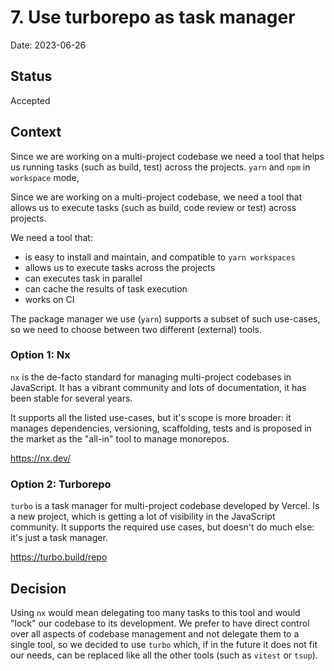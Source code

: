 # 7. Use turborepo as task manager

Date: 2023-06-26

## Status

Accepted

## Context

Since we are working on a multi-project codebase we need a tool that helps us running tasks (such as build, test) across the projects.
`yarn` and `npm` in `workspace` mode,

Since we are working on a multi-project codebase, we need a tool that allows us to execute tasks (such as build, code review or test) across projects.

We need a tool that:

- is easy to install and maintain, and compatible to `yarn workspaces`
- allows us to execute tasks across the projects
- can executes task in parallel
- can cache the results of task execution
- works on CI

The package manager we use (`yarn`) supports a subset of such use-cases, so we need to choose between two different (external) tools.

### Option 1: Nx

`nx` is the de-facto standard for managing multi-project codebases in JavaScript. It has a vibrant community and lots of documentation, it has been stable for several years.

It supports all the listed use-cases, but it's scope is more broader: it manages dependencies, versioning, scaffolding, tests and is proposed in the market as the "all-in" tool to manage monorepos.

https://nx.dev/

### Option 2: Turborepo

`turbo` is a task manager for multi-project codebase developed by Vercel. Is a new project, which is getting a lot of visibility in the JavaScript community. It supports the required use cases, but doesn't do much else: it's just a task manager.

https://turbo.build/repo

## Decision

Using `nx` would mean delegating too many tasks to this tool and would "lock" our codebase to its development. We prefer to have direct control over all aspects of codebase management and not delegate them to a single tool, so we decided to use `turbo` which, if in the future it does not fit our needs, can be replaced like all the other tools (such as `vitest` or `tsup`).
